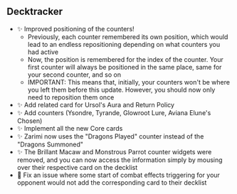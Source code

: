 ## Decktracker

-   ✨ Improved positioning of the counters!
    -   Previously, each counter remembered its own position, which would lead to an endless repositioning depending on what counters you had active
    -   Now, the position is remembered for the index of the counter. Your first counter will always be positioned in the same place, same for your second counter, and so on
    -   IMPORTANT: This means that, initially, your counters won't be where you left them before this update. However, you should now only need to reposition them once
-   ✨ Add related card for Ursol's Aura and Return Policy
-   ✨ Add counters (Ysondre, Tyrande, Glowroot Lure, Aviana Elune's Chosen)
-   ✨ Implement all the new Core cards
-   ✨ Zarimi now uses the "Dragons Played" counter instead of the "Dragons Summoned"
-   ✨ The Brillant Macaw and Monstrous Parrot counter widgets were removed, and you can now access the information simply by mousing over their respective card on the decklist
-   🐞 Fix an issue where some start of combat effects triggering for your opponent would not add the corresponding card to their decklist
